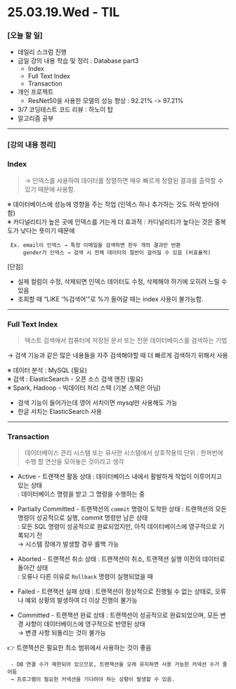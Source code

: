 # 25.03.19.Wed - TIL

### [오늘 할 일]

- 데일리 스크럼 진행
- 금일 강의 내용 학습 및 정리 : Database part3
     - Index
     - Full Text Index
     - Transaction
- 개인 프로젝트
     - ResNet50을 사용한 모델의 성능 향상 : 92.21% -> 97.21%
- 3/7 코딩테스트 코드 리뷰 : 하노이 탑
- 알고리즘 공부

---

### [강의 내용 정리]

### Index

> → 인덱스를 사용하여 데이터를 정렬하면 매우 빠르게 정렬된 결과를 출력할 수 있기 때문에 사용함.
> 

※ 데이터베이스에 성능에 영향을 주는 작업 (인덱스 하나 추가하는 것도 허락 받아야 함)  
※ 카디널리티가 높은 곳에 인덱스를 거는게 더 효과적
     : 카디널리티가 높다는 것은 중복도가 낮다는 뜻이기 때문에 

     Ex. email이 인덱스 → 특정 이메일을 검색하면 한두 개의 결과만 반환
         gender가 인덱스 → 검색 시 전체 데이터의 절반이 걸러질 수 있음 (비효율적)

[단점]

- 실제 컬럼이 수정, 삭제되면 인덱스 데이터도 수정, 삭제해야 하기에 오히려 느릴 수 있음
- 조회할 때 “LIKE ‘%검색어’”로 %가 들어갈 때는 index 사용이 불가능함.

---

### Full Text Index

> 텍스트 검색에서 컴퓨터에 저장된 문서 또는 전문 데이터베이스를 검색하는 기법
> 

→ 검색 기능과 같은 많은 내용들을 자주 검색해야할 때 더 빠르게 검색하기 위해서 사용 

※ 데이터 분석 : MySQL (필요)  
※ 검색 : ElasticSearch - 오픈 소스 검색 엔진 (필요)  
※ Spark, Hadoop - 빅데이터 처리 스택 (기본 스택은 아님)

- 검색 기능이 들어가는데 영어 서치이면 mysql만 사용해도 가능
- 한글 서치는 ElasticSearch 사용

---

### Transaction

> 데이터베이스 관리 시스템 또는 유사한 시스템에서 상호작용의 단위
: 한꺼번에 수행 할 연산을 모아놓은 것이라고 생각
> 

- Active - 트랜잭션 활동 상태
    : 데이터베이스 내에서 활발하게 작업이 이루어지고 있는 상태  
    : 데이터베이스 명령을 받고 그 명령을 수행하는 중
    
- Partially Committed - 트랜잭션의 `commit` 명령이 도착한 상태
    : 트랜잭션의 모든 명령이 성공적으로 실행, commit 명령만 남은 상태  
    : 모든 SQL 명령이 성공적으로 완료되었지만, 아직 데이터베이스에 영구적으로 기록되기 전  
    → 시스템 장애가 발생할 경우 롤백 가능 
    
- Aborted - 트랜잭션 취소 상태
    : 트랜잭션이 취소, 트랜잭션 실행 이전의 데이터로 돌아간 상태  
    : 오류나 다른 이유로 `Rollback` 명령이 실행되었을 때
    
- Failed - 트랜잭션 실패 상태
    : 트랜잭션이 정상적으로 진행될 수 없는 상태로, 오류나 예외 상황의 발생하여 더 이상 진행이 불가능
    
- Committed - 트랜잭션 완료 상태
    : 트랜잭션이 성공적으로 완료되었으며, 모든 변경 사항이 데이터베이스에 영구적으로 반영된 상태  
    → 변경 사항 되돌리는 것이 불가능 
    

<aside>
👉 트랜잭션은 필요한 최소 범위에서 사용하는 것이 좋음  

     - DB 연결 수가 제한되어 있으므로, 트랜잭션을 오래 유지하면 사용 가능한 커넥션 수가 줄어듬  
     → 프로그램이 필요한 커넥션을 기다려야 하는 상황이 발생할 수 있음.
     
</aside>
